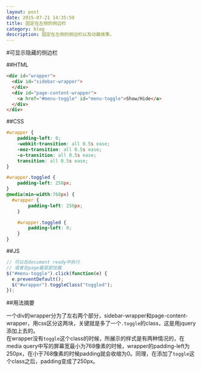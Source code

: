 ```yaml
---
layout: post
date: 2015-07-21 14:35:59
title: 固定在左侧的侧边栏
category: blog
description: 固定在左侧的侧边栏以及动画效果。
---
```

#可显示隐藏的侧边栏

##HTML

```html
<div id="wrapper">
  <div id="sidebar-wrapper">
  </div>
  <div id="page-content-wrapper">
    <a href="#menu-toggle" id="menu-toggle">Show/Hide</a>
  </div>
</div>
```

##CSS

```css
#wrapper {
    padding-left: 0;
    -webkit-transition: all 0.5s ease;
    -moz-transition: all 0.5s ease;
    -o-transition: all 0.5s ease;
    transition: all 0.5s ease;
}

#wrapper.toggled {
    padding-left: 250px;
}
@media(min-width:768px) {
  #wrapper {
        padding-left: 250px;
    }

    #wrapper.toggled {
        padding-left: 0;
    }
}
```

##JS

```javascript
// 可以在document ready中执行
// 或者在page最底部加载
$("#menu-toggle").click(function(e) {
  e.preventDefault();
  $("#wrapper").toggleClass("toggled");
});
```

##用法摘要

一个div的wrapper分为了左右两个部分，sidebar-wrapper和page-content-wrapper，用css区分这两块，关键就是多了一个`.toggle`的class，这是用jquery添加上去的。    
在wrapper没有`toggle`这个class的时候，所展示的样式是有两种情况的，在media query中写的屏幕宽最小为768像素的时候，wrapper的padding-left为250px，在小于768像素的时候padding就会收缩为0。同理，在添加了`toggle`这个class之后，padding变成了250px。

